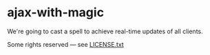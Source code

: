 # ajax-with-magic

We're going to cast a spell to achieve real-time updates of all clients.

Some rights reserved — see [LICENSE.txt](LICENSE.txt)
